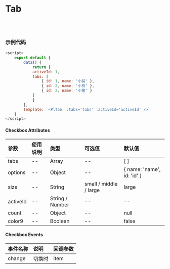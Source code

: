 # Tab

<br>

<!-- STORY -->

<br>

### 示例代码

```js
<script>
    export default {
        data() {
            return {
            activeId: 1,
            tabs: [
                { id: 1, name: '小猫' },
                { id: 2, name: '小狗' },
                { id: 3, name: '小猪' }
            ]
            }
        },
        template: `<PlTab  :tabs='tabs' :activeId='activeId' />`
    }
</script>
```


#### Checkbox Attributes

|参数|使用说明|类型|可选值|默认值|
|:---|:---|:---|:---|:---|
|tabs|--|Array|--|[ ]|
|options|--|Object|--|{ name: 'name', id: 'id' }|
|size|--|String|small / middle / large|large|
|activeId|--|String / Number|--|--|
|count|--|Object|--|null|
|color9|--|Boolean|--|false|


#### Checkbox Events

|事件名称|说明|回调参数|
|:---|:---|:---|
|change|切换时|item|
